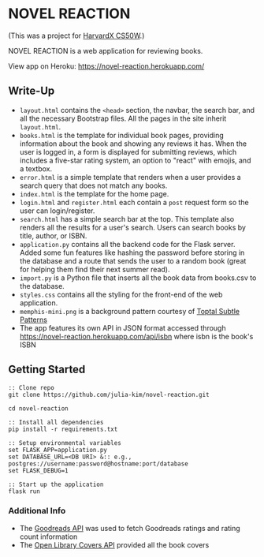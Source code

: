 # NOVEL REACTION

(This was a project for [HarvardX CS50W](https://courses.edx.org/courses/course-v1:HarvardX+CS50W+Web/course/).)

NOVEL REACTION is a web application for reviewing books.

View app on Heroku: https://novel-reaction.herokuapp.com/

## Write-Up

- `layout.html` contains the `<head>` section, the navbar, the search bar, and all the necessary Bootstrap files. All the pages in the site inherit `layout.html`.
- `books.html` is the template for individual book pages, providing information about the book and showing any reviews it has. When the user is logged in, a form is displayed for submitting reviews, which includes a five-star rating system, an option to "react" with emojis, and a textbox.
- `error.html` is a simple template that renders when a user provides a search query that does not match any books.
- `index.html` is the template for the home page.
- `login.html` and `register.html` each contain a `post` request form so the user can login/register.
- `search.html` has a simple search bar at the top. This template also renders all the results for a user's search. Users can search books by title, author, or ISBN.
- `application.py` contains all the backend code for the Flask server. Added some fun features like hashing the password before storing in the database and a route that sends the user to a random book (great for helping them find their next summer read).
- `import.py` is a Python file that inserts all the book data from books.csv to the database.
- `styles.css` contains all the styling for the front-end of the web application.
- `memphis-mini.png` is a background pattern courtesy of [Toptal Subtle Patterns](https://www.toptal.com/designers/subtlepatterns/)
- The app features its own API in JSON format accessed through https://novel-reaction.herokuapp.com/api/isbn where isbn is the book's ISBN 

## Getting Started

```
:: Clone repo
git clone https://github.com/julia-kim/novel-reaction.git

cd novel-reaction

:: Install all dependencies
pip install -r requirements.txt

:: Setup environmental variables
set FLASK_APP=application.py
set DATABASE_URL=<DB URI> &:: e.g., postgres://username:password@hostname:port/database
set FLASK_DEBUG=1

:: Start up the application
flask run
```

### Additional Info
- The [Goodreads API](https://www.goodreads.com/api) was used to fetch Goodreads ratings and rating count information
- The [Open Library Covers API](https://openlibrary.org/dev/docs/api/covers) provided all the book covers 